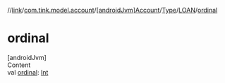 //[link](../../../../index.md)/[com.tink.model.account](../../../index.md)/[[androidJvm]Account](../../index.md)/[Type](../index.md)/[LOAN](index.md)/[ordinal](ordinal.md)



# ordinal  
[androidJvm]  
Content  
val [ordinal](ordinal.md): [Int](https://kotlinlang.org/api/latest/jvm/stdlib/kotlin/-int/index.html)  



